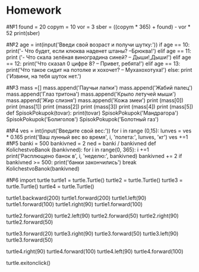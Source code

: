 # Homework
#№1
found = 20
copym = 10
vor = 3
sber = ((copym * 365) + found) - vor * 52
print(sber)

#№2
age = int(input('Введи свой возраст и получи шутку:'))
if age == 10:
    print('- Что будет, если клюква наденет штаны? –Брюква!')
elif age == 11:
    print ('- Что скала зелёная виноградина синей? – Дыши!,Дыши!')
elif age == 12:
    print('Что сказал 0 цифре 8? – Привет, ребята!')
elif age == 13:
    print('Что такое сидит на потолке и хохочет? – Мухахохотуха!')
else:
    print ('Извини, на тебя шуток нет.')
    
 #№3
mass =[]
mass.append('Паучьи лапки')
mass.append('Жабий палец')
mass.append('Глаз тритона')
mass.append('Крыло летучей мыши')
mass.append('Жир слизня')
mass.append('Кожа змеи')
print (mass[0])
print (mass[1])
print (mass[2])
print (mass[3])
print (mass[4])
print (mass[5])
def SpisokPokupok(tovar):
    print(tovar)
SpisokPokupok('Мандрагора')
SpisokPokupok('Болиголов')
SpisokPokupok('Болотный газ')

#№4
ves = int(input('Введите свой вес:'))
for i in range (0,15):
    lunves = ves * 0.165
    print('Ваш лунный вес во время', i, 'полета:', lunves, 'кг')
    ves +=1
#№5
banki = 500
bankivned = 2
ned = banki / bankivned
def KolichestvoBanok (bankivned):
    for i in range(0, 365):
        i +=1
        print('Расплющено банок в', i, 'неделю:', bankivned)
        bankivned += 2
        if bankivned >= 500:
            print('банки закончились')
            break
KolichestvoBanok(bankivned)

#№6
import turtle
turtle1 = turtle.Turtle()
turtle2 = turtle.Turtle()
turtle3 = turtle.Turtle()
turtle4 = turtle.Turtle()

turtle1.backward(200)
turtle1.forward(200)
turtle1.left(90)
turtle1.forward(100)
turtle1.right(90)
turtle1.forward(100)

turtle2.forward(20)
turtle2.left(90)
turtle2.forward(50)
turtle2.right(90)
turtle2.forward(50)

turtle3.forward(20)
turtle3.right(90)
turtle3.forward(50)
turtle3.left(90)
turtle3.forward(50)

turtle4.right(90)
turtle4.forward(100)
turtle4.left(90)
turtle4.forward(100)

turtle.exitonclick()
